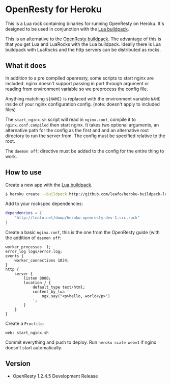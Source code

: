 # OpenResty for Heroku

This is a Lua rock containing binaries for running OpenResty on Heroku. It's
designed to be used in conjunction with the [Lua
buildpack](https://github.com/leafo/heroku-buildpack-lua).

This is an alternative to the [OpenResty
buildpack](https://github.com/jtarchie/heroku-buildpack-openresty). The
advantage of this is that you get Lua and LuaRocks with the Lua buildpack.
Ideally there is Lua buildpack with LuaRocks and the http servers can be
distributed as rocks.

## What it does

In addition to a pre compiled openresty, some scripts to start nginx are
included. nginx doesn't support passing in port through argument or reading
from environment variable so we preprocess the config file.

Anything matching `${NAME}` is replaced with the environment variable `NAME`
inside of your nginx configuration config. (note: doesn't apply to included
files)

The `start_nginx.sh` script will read in `nginx.conf`, compile it to
`nginx.conf.compiled` then start nginx. It takes two optional arguments, an
alternative path for the config as the first and and an alternative root
directory to run the server from. The config must be specified relative to the
root.

The `daemon off`; directive must be added to the config for the entire thing to
work.

## How to use

Create a new app with the [Lua buildpack](https://github.com/leafo/heroku-buildpack-lua).

```bash
$ heroku create --buildpack http://github.com/leafo/heroku-buildpack-lua.git
```

Add to your rockspec dependencies:

```lua
dependencies = {
	"http://leafo.net/dump/heroku-openresty-dev-1.src.rock"
}
```

Create a basic `nginx.conf`, this is the one from the OpenResty guide (with the addition of `daemon off`:

```
worker_processes  1;
error_log logs/error.log;
events {
    worker_connections 1024;
}
http {
    server {
        listen 8080;
        location / {
            default_type text/html;
            content_by_lua '
                ngx.say("<p>hello, world</p>")
            ';
        }
    }
}
```

Create a `Procfile`:

```
web: start_nginx.sh
```

Commit everything and push to deploy. Run `heroku scale web=1` if nginx doesn't
start automatically.

## Version

* OpenResty 1.2.4.5 Development Release